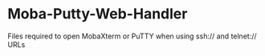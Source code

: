 # Moba-Putty-Web-Handler
Files required to open MobaXterm or PuTTY when using ssh:// and telnet:// URLs
